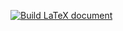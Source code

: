 [![Build LaTeX document](https://github.com/gaborbernat/ropi_jegyzet_latex/actions/workflows/build.yaml/badge.svg)](https://github.com/gaborbernat/ropi_jegyzet_latex/actions/workflows/build.yaml)
